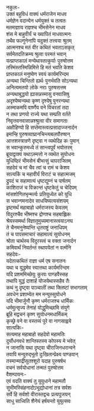 नकुलः-  
उक्तं बहुविधं वाक्यं धर्मराजेन माधव  
धर्मज्ञेन वदान्येन धर्मयुक्तं च तत्वतः  
मतमाज्ञाय राज्ञश्च भीमसेनेन माधव  
शंस मे बाहुवीर्यं च ख्यापितं माधवात्मनः  
तथैव फल्गुनेनापि यदुक्तं तत्त्वया श्रुतम्  
आत्मनश्च मतं वीर कथितं भवताऽसकृत्  
सर्वमेतदतिक्रम्य श्रुत्वा परमतं भवान्  
यत्प्राप्तकालं मन्येथास्तत्कुर्याः पुरुषोत्तम  
तस्मिंस्तस्मिन्निमित्ते हि मतं भवति केशव  
प्राप्तकालं मनुष्येण स्वयं कार्यमरिन्दम  
अन्यथा चिन्तितो ह्यर्थः पुनर्भवति सोऽन्यथा  
अनित्यमतयो लोके नराः पुरुषसत्तम  
अन्यथाबुद्धयो ह्यासन्नस्मासु वनवासिषु  
अदृश्येष्वन्यथा कृष्ण दृश्येषु पुनरन्यथा  
अस्माकमपि वार्ष्णेय वने विचरतां तदा  
न तथा प्रणयो राज्ये यथा सम्प्रति वर्तते  
निवृत्तवनवासान्नश्श्रुत्वा वीर समागताः  
अक्षौहिण्यो हि सप्तेमास्त्वत्प्रसादाज्जनार्दन  
इमान्हि पुरुषव्याघ्रानचिन्त्यबलपौरुषान्  
आत्तशस्त्रान्रणे दृष्ट्वा न व्यथेदिह कः पुमान्  
स भवान्कुरुमध्ये तं सान्त्वपूर्वं भयोत्तरम्  
ब्रूयाद्वाक्यं यथाऽस्मत्तो न व्यथेत सुयोधनः  
युधिष्ठिरं भीमसेनं बीभत्सुं चापराजितम्  
सहदेवं च मां चैव त्वां च रामं च केशव  
सात्यकिं च महावीर्यं विराटं च सहात्मजम्  
द्रुपदं च सहामात्यं धृष्टद्युम्नं च पार्षतम्  
काशिराजं च विक्रान्तं धृष्टकेतुं च चेदिपम्  
मांसशोणितभृन्मर्त्यः प्रतियुध्येत को युधि  
स भवान्गमनादेव साधयिष्यत्यसंशयम्  
इष्टमर्थं महाबाहो धर्मराजस्य केवलम्  
विदुरश्चैव भीष्मश्च द्रोणश्च सहबाह्लिकः  
श्रेयस्समर्था विज्ञातुमुच्यमानास्त्वयाऽनघ  
ते चैनमनुनेष्यन्ति धृतराष्ट्रं जनाधिपम्  
तं च पापसमाचारं सहामात्यं सुयोधनम्  
श्रोता चार्थस्य विदुरस्त्वं च वक्ता जनार्दन  
कमिवार्थं निवर्तन्तं स्थापयेतां न वर्त्मनि  
सहदेवः-  
यदेतत्कथितं राज्ञा धर्म एष सनातनः  
यथा च युद्धमेव स्यात्तथा कार्यमरिन्दम  
यदि प्रशममिच्छेयुः कुरवः पाण्डवैस्सह  
तथापि युद्धं दाशार्ह योजयेथास्सहैव तैः  
कथं नु दृष्ट्वा पाञ्चालीं तथा क्लिष्टां सभागताम्  
अवधेन प्रशाम्येत मम मन्युस्सुयोधने  
यदि भीमार्जुनौ कृष्ण धर्मराजश्च धार्मिकः  
धर्ममुत्सृज्य तेनाहं योद्धुमिच्छामि संयुगे  
ब्रूहि मद्वचनं कृष्ण सुयोधनमधार्मिकम्  
कृच्छ्रे वने वा वस्तव्यं पुरे वा नागसाह्वये  
सात्यकिः-  
सत्यमाह महाबाहो सहदेवो महामतिः  
दुर्योधनवधे शान्तिस्तस्य कोपस्य मे भवेत्  
न जानासि यथा दृष्ट्वा चीराजिनधरान्वने  
तवापि मन्युरुद्भूतो दुःखितान्प्रेक्ष्य पाण्डवान्  
तस्मान्माद्रीसुतश्शूरो यदाह पुरुषर्षभ  
वचनं सर्वयोधानां तन्मतं पुरुषोत्तम  
वैशम्पायनः-  
एवं वदति वाक्यं तु युयुधाने महामतौ  
सुभीमस्सिंहनादोऽभूद्योधानां तत्र सर्वशः  
सर्वे हि सर्वशो वीरास्तद्वचः प्रत्यपूजयन्  
साधु साध्विति शैनेयं हर्षयन्तो युयुत्सवः  
